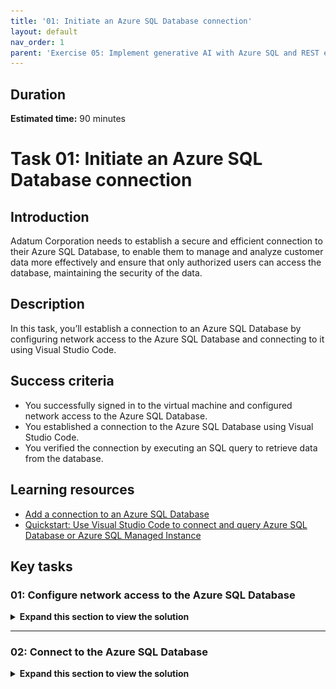 ```yaml
---
title: '01: Initiate an Azure SQL Database connection'
layout: default
nav_order: 1
parent: 'Exercise 05: Implement generative AI with Azure SQL and REST endpoints'
---
```


## Duration

**Estimated time:** 90 minutes

# Task 01: Initiate an Azure SQL Database connection

## Introduction

Adatum Corporation needs to establish a secure and efficient connection to their Azure SQL Database, to enable them to manage and analyze customer data more effectively and ensure that only authorized users can access the database, maintaining the security of the data.

## Description

In this task, you’ll establish a connection to an Azure SQL Database by configuring network access to the Azure SQL Database and connecting to it using Visual Studio Code.

## Success criteria

-   You successfully signed in to the virtual machine and configured network access to the Azure SQL Database.
-   You established a connection to the Azure SQL Database using Visual Studio Code.
-   You verified the connection by executing an SQL query to retrieve data from the database.

## Learning resources

-   [Add a connection to an Azure SQL Database](https://learn.microsoft.com/en-us/visualstudio/azure/azure-sql-database-add-connected-service?view=vs-2022)
-   [Quickstart: Use Visual Studio Code to connect and query Azure SQL Database or Azure SQL Managed Instance](https://learn.microsoft.com/en-us/azure/azure-sql/database/connect-query-vscode?view=azuresql)

## Key tasks


### 01: Configure network access to the Azure SQL Database

<details markdown="block"> 
  <summary><strong>Expand this section to view the solution</strong></summary> 

1. Open a browser, go to **portal.azure.com**and sign in with the following credentials:

    | Item     | Value                                                |
    |----------|------------------------------------------------------|
    | Username | **your Azure portal username** |
    | Password | **your Azure portal password** |

1. Go to the **RG1** resource group and select the **freeDB** SQL database.

1. On the SQL database Overview page, on the right-hand side, select the **Server name** link (for example, 'your-sql-server.database.windows.net')..

    ![1a.jpg](../../media/1a.jpg)

1.  On the left menu, select **Settings** > **Microsoft Entra ID**.

1.  On the menu, select **Set admin** and then in the flyout, search for and select your Azure portal username from the list.

1.  Select **Select** to add the user as an Admin.

1.  Verify that the user was added and then on the menu, select **Save**.

    ![1b.jpg](../../media/1b.jpg)

</details>

---

### 02: Connect to the Azure SQL Database

<details markdown="block"> 
  <summary><strong>Expand this section to view the solution</strong></summary> 

Visual Studio Code will be used for working with the database.

1.  On the left side menu, select **Settings** > **SQL databases** and then select the **freeDB** database.

1.  On the Overview page, select the **Getting started** tab and under **Start developing**, select **Open in Visual Studio Code**.

    ![3a.jpg](../../media/3a.jpg)

1.  On the Visual Studio Code page, select **Launch it now** and select **Open**.

    >![4a.jpg](../../media/4a.jpg) 
    >
    >![5a.jpg](../../media/5a.jpg)

1.  When Visual Studio Code opens, on the left-side menu, select the **SQL Extension**.

    ![6a.jpg](../../media/6a.jpg)

1.  In the SQL Extension, under **CONNECTIONS**, select **+ Add Connection**.

1.  On the **Connection Dialog** window, enter the following details:

    {: .note }
    > You can find and copy these values on the Azure SQL Database details page back in the Azure Portal. You may have to click the **X** in the upper right corner of the **Start Modern Data Workflow in Visual Studio Code** page to return to the SQL Overview page.

    | Item                                                | Value                                                                                    |
    |-----------------------------------------------------|------------------------------------------------------------------------------------------|
    | **Profile name**                                    | **freeDB**                                                                        |
    | **Server name** of your Azure SQL Database instance | **<your-sql-server-name>.database.windows.net**                                   |
    | **Authentication type**                             | **Microsoft Entra Id - Universal with MFA support**                                      |
    | **Azure account** \> **Sign in**                    | Sign in with the existing user \> Close the browser tab and return to Visual Studio Code |
    | **Database name**                                   | **freeDB**                                                                        |

    ![7a.jpg](../../media/7a.jpg)

1.  Select **Connect**.

1.  Once connected to the database, on the left of VS Code, under **CONNECTIONS**, right-click **freeDB** and select **New Query**.

    ![8a.jpg](../../media/8a.jpg)

1.  Enter the following SQL into the SQL editor as a new query and execute the statement:

    ```SQL-wrap
    SELECT [description] FROM [dbo].[walmart_product_details] WHERE id = 2
    ```

    >**Output:**
    >
    ![2b.jpg](../../media/2b.jpg)

    {: .important }
    > You can see from the T-SQL that you’re going to create an embedding for a product name from data in the Azure SQL Database.
    > The query SELECT [description] FROM [dbo].[walmart_product_details] WHERE id = 2 returns "**5.0 oz., 100% pre-shrunk cotton Athletic Heather .....**" and will be sent to the OpenAI REST endpoint.

</details>
